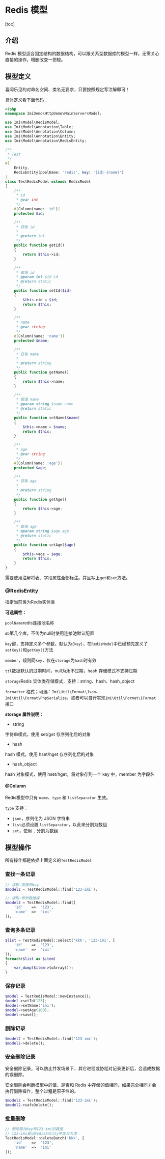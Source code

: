 # Redis 模型

[toc]

## 介绍

Redis 模型适合固定结构的数据结构，可以跟关系型数据库的模型一样，无需关心直接的操作，增删改查一把梭。

## 模型定义

喜闻乐见的对命名空间、类名无要求，只要按照规定写注解即可！

具体定义看下面代码：

```php
<?php
namespace ImiDemo\HttpDemo\MainServer\Model;

use Imi\Model\RedisModel;
use Imi\Model\Annotation\Table;
use Imi\Model\Annotation\Column;
use Imi\Model\Annotation\Entity;
use Imi\Model\Annotation\RedisEntity;

/**
 * Test
 */
#[
	Entity,
	RedisEntity(poolName: 'redis', key: '{id}-{name}')
]
class TestRedisModel extends RedisModel
{
	/**
	 * id
	 * @var int
	 */
	#[Column(name: 'id')]
    protected $id;

    /**
     * 获取 id
     *
     * @return int
     */
    public function getId()
    {
        return $this->id;
    }

    /**
     * 赋值 id
     * @param int $id id
     * @return static
     */
    public function setId($id)
    {
    	$this->id = $id;
		return $this;
	}

	/**
	 * name
	 * @var string
	 */
	#[Column(name: 'name')]
	protected $name;

	/**
	 * 获取 name
	 *
	 * @return string
	 */
	public function getName()
	{
		return $this->name;
	}

	/**
	 * 赋值 name
	 * @param string $name name
	 * @return static
	 */
	public function setName($name)
	{
		$this->name = $name;
		return $this;
	}

	/**
	 * age
	 * @var string
	 */
	#[Column(name: 'age')]
	protected $age;

	/**
	 * 获取 age
	 *
	 * @return string
	 */
	public function getAge()
	{
		return $this->age;
	}

	/**
	 * 赋值 age
	 * @param string $age age
	 * @return static
	 */
	public function setAge($age)
	{
		$this->age = $age;
		return $this;
	}
}
```

需要使用注解将表、字段属性全部标注。并且写上`get`和`set`方法。

### @RedisEntity

指定当前类为Redis实体类

**可选属性：**

`poolName`redis连接池名称

`db`第几个库，不传为null时使用连接池默认配置

`key`键，支持定义多个参数，默认为`{key}`，在`RedisModel`中已经预先定义了`setKey()`和`getKey()`方法

`member`，规则同`key`，仅在`storage`为`hash`时有效

`ttl`数据默认的过期时间，null为永不过期，hash 存储模式不支持过期

`storage`Redis 实体类存储模式，支持：string、hash、hash_object

`formatter` 格式；可选：`Imi\Util\Format\Json`、`Imi\Util\Format\PhpSerialize`，或者可以自行实现`Imi\Util\Format\IFormat`接口

**storage 属性说明：**

- string

字符串模式，使用 set/get 存序列化后的对象

- hash

hash 模式，使用 hset/hget 存序列化后的对象

- hash_object

hash 对象模式，使用 hset/hget，将对象存到一个 key 中，member 为字段名

#### @Column

Redis模型中只有 `name`、`type` 和 `listSeparator` 生效。

`type` 支持：

* `json`，序列化为 JSON 字符串
* `list`必须设置 `listSeparator`，以此来分割为数组
* `set`，使用 `,` 分割为数组

## 模型操作

所有操作都是依据上面定义的`TestRedisModel`

### 查找一条记录

```php
// 读取-直接传key
$model2 = TestRedisModel::find('123-imi');

// 读取-传参数组成
$model3 = TestRedisModel::find([
	'id'	=>	'123',
	'name'	=>	'imi'
]);
```

### 查询多条记录

```php
$list = TestRedisModel::select('kkk', '123-imi', [
	'id'	=>	'123',
	'name'	=>	'imi'
]);
foreach($list as $item)
{
	var_dump($item->toArray());
}
```

### 保存记录

```php
$model = TestRedisModel::newInstance();
$model->setId(123);
$model->setName('imi');
$model->setAge(100);
$model->save();

```

### 删除记录

```php
$model2 = TestRedisModel::find('123-imi');
$model2->delete();
```

### 安全删除记录

安全删除记录，可以防止并发场景下，其它进程或协程对记录更新后，会造成数据的误删除。

安全删除会判断模型中的值，是否和 Redis 中存储的值相同，如果完全相同才会执行删除操作，整个过程是原子性的。

```php
$model2 = TestRedisModel::find('123-imi');
$model2->safeDelete();
```

### 批量删除

```php
// 删除键为key和123-imi的数据
// 123-imi是以RedisEntity中定义为准
TestRedisModel::deleteBatch('kkk', [
	'id'	=>	'123',
	'name'	=>	'imi'
]);
```
